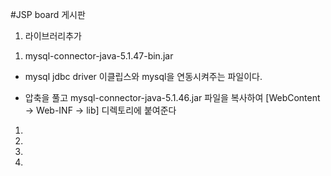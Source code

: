 #JSP board 게시판

1. 라이브러리추가
 1) mysql-connector-java-5.1.47-bin.jar

- mysql jdbc driver 이클립스와 mysql을 연동시켜주는 파일이다.

- 압축을 풀고 mysql-connector-java-5.1.46.jar 파일을 복사하여 [WebContent -> Web-INF -> lib] 디렉토리에 붙여준다

1)
2)
3)
4)
 
